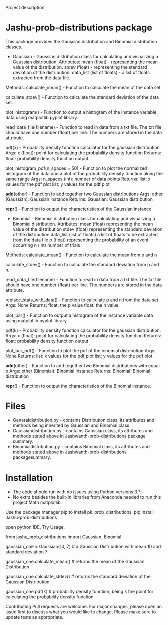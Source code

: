 Project description

# Jashu-prob-distributions package


This package provides the Gaussian distribution and Binomial distribution classes.

* Gaussian - Gaussian distribution class for calculating and visualizing a Gaussian distribution.
Attributes:
mean (float) - representing the mean value of the distribution.
stdev (float) - representing the standard deviation of the distribution.
data_list (list of floats) - a list of floats extracted from the data file.

Methods:
calculate_mean() - Function to calculate the mean of the data set.

calculate_stdev() - Function to calculate the standard deviation of the data set.

plot_histogram() - Function to output a histogram of the instance variable data using matplotlib pyplot library.

read_data_file(filename) - Function to read in data from a txt file. The txt file should have one number (float) per line. The numbers are stored in the data attribute.

pdf(x) - Probability density function calculator for the gaussian distribution
Args:
x (float): point for calculating the probability density function
Returns:
float: probability density function output

plot_histogram_pdf(n_spaces = 50) - Function to plot the normalized histogram of the data and a plot of the probability density function along the same range
Args:
n_spaces (int): number of data points
Returns:
list: x values for the pdf plot
list: y values for the pdf plot

__add__(other) - Function to add together two Gaussian distributions
Args:
other (Gaussian): Gaussian instance
Returns:
Gaussian: Gaussian distribution

__repr__() - Function to output the characteristics of the Gaussian instance



* Binomial - Binomial distribution class for calculating and visualizing a Binomial distribution.
Attributes:
mean (float) representing the mean value of the distribution
stdev (float) representing the standard deviation of the distribution
data_list (list of floats) a list of floats to be extracted from the data file
p (float) representing the probability of an event occurring
n (int) number of trials

Methods:
calculate_mean() - Function to calculate the mean from p and n

calculate_stdev() - Function to calculate the standard deviation from p and n.

read_data_file(filename) - Function to read in data from a txt file. The txt file should have one number (float) per line. The numbers are stored in the data attribute.

replace_stats_with_data() - Function to calculate p and n from the data set
Args:
None
Returns:
float: the p value
float: the n value

plot_bar() - Function to output a histogram of the instance variable data using matplotlib pyplot library.

pdf(k) - Probability density function calculator for the gaussian distribution.
Args:
x (float): point for calculating the probability density function
Returns:
float: probability density function output

plot_bar_pdf() - Function to plot the pdf of the binomial distribution
Args:
None
Returns:
list: x values for the pdf plot
list: y values for the pdf plot

__add__(other) - Function to add together two Binomial distributions with equal p
Args:
other (Binomial): Binomial instance
Returns:
Binomial: Binomial distribution

__repr__() - Function to output the characteristics of the Binomial instance.



# Files

* Generaldistribution.py - contains Distribution class, its attributes and methods being inherited by Gaussian and Binomial class.
* Gaussiandistribution.py - contains Gaussian class, its attributes and methods stated above in  Jashwanth-prob-distributions package summary.
* Binomialdistribution.py - contains Binomial class, its attributes and methods stated above in  Jashwanth-prob-distributions packagesummary.


# Installation
* The code should run with no issues using Python versions 3.*.
* No extra besides the built-in libraries from Anaconda needed to run this project
Math
matplotlib

Use the package manager pip to install pk_prob_distributions.
pip install Jashu-prob-distributions

open python IDE,
Try Usage,

from jashu_prob_distributions import Gaussian, Binomial

gaussian_one = Gaussian(10, 7) # a Gaussian Distribution with mean 10 and standard deviation 7

gaussian_one.calculate_mean() # returns the mean of the Gaussian Distribution

gaussian_one.calculate_stdev() # returns the standard deviation of the Gaussian Distribution

gaussian_one.pdf(k) # probability density function, being k the point for calculating the probability density function


Contributing
Pull requests are welcome. For major changes, please open an issue first to discuss what you would like to change.
Please make sure to update tests as appropriate.

